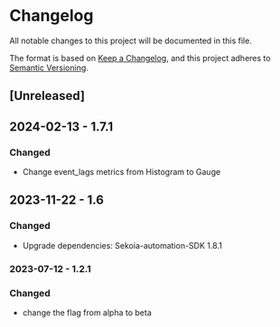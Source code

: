 # Changelog

All notable changes to this project will be documented in this file.

The format is based on [Keep a Changelog](https://keepachangelog.com/en/1.0.0/),
and this project adheres to [Semantic Versioning](https://semver.org/spec/v2.0.0.html).

## [Unreleased]

## 2024-02-13 - 1.7.1

### Changed

- Change event_lags metrics from Histogram to Gauge

## 2023-11-22 - 1.6

### Changed

- Upgrade dependencies: Sekoia-automation-SDK 1.8.1

### 2023-07-12 - 1.2.1

### Changed

- change the flag from alpha to beta
